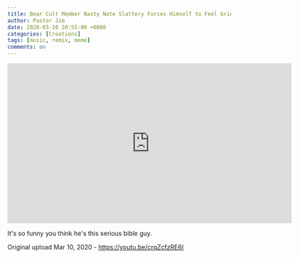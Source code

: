 ```yaml
---
title: Bear Cult Member Nasty Nate Slattery Forces Himself to Feel Grief
author: Pastor Jim
date: 2020-03-10 20:55:00 +0800
categories: [Creations]
tags: [music, remix, meme]
comments: on
---
```




<iframe width="640" height="360" scrolling="no" frameborder="0" style="border: none;" src="https://www.bitchute.com/embed/hxK05jEL0iek/"></iframe>

It's so funny you think he's this serious bible guy.



Original upload Mar 10, 2020 - https://youtu.be/crqZcfzRE6I

